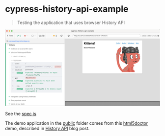 # cypress-history-api-example

> Testing the application that uses browser History API

![Application tests](./images/history.png)

See the [spec.js](./cypress/integration/spec.js)

The demo application in the [public](./public) folder comes from this [html5doctor](http://html5doctor.com/demos/history/) demo, described in [History API](http://html5doctor.com/history-api/) blog post.
